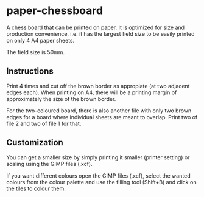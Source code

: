 # paper-chessboard
A chess board that can be printed on paper. It is optimized for size and production convenience, i.e. it has the largest field size to be easily printed on only 4 A4 paper sheets.

The field size is 50mm.

## Instructions

Print 4 times and cut off the brown border as appropiate (at two adjacent edges each). When printing on A4, there will be a printing margin of approximately the size of the brown border.

For the two-coloured board, there is also another file with only two brown edges for a board where individual sheets are meant to overlap. Print two of file 2 and two of file 1 for that.

## Customization

You can get a smaller size by simply printing it smaller (printer setting) or scaling using the GIMP files (.xcf).

If you want different colours open the GIMP files (.xcf), select the wanted colours from the colour palette and use the filling tool (Shift+B) and click on the tiles to colour them. 
